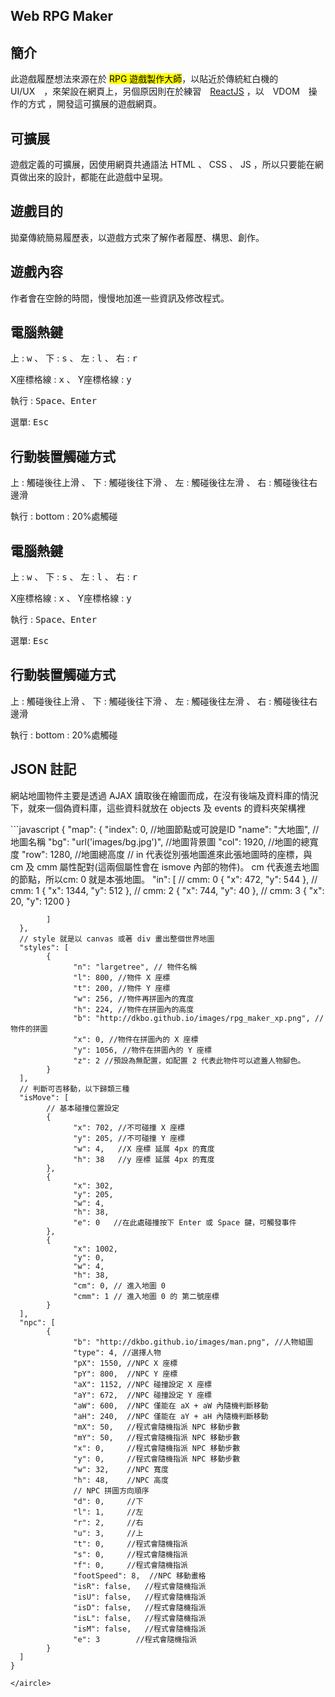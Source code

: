 ## Web RPG Maker  
<aircle>
  <h2>簡介</h2>
  <p>此遊戲履歷想法來源在於 <mark>RPG 遊戲製作大師</mark>，以貼近於傳統紅白機的　UI/UX　，來架設在網頁上，另個原因則在於練習　<a href="http://facebook.github.io/react/" target="_blank" >ReactJS</a> ，以　VDOM　操作的方式 ，開發這可擴展的遊戲網頁。</p>
  <h2>可擴展</h2>
  <p>遊戲定義的可擴展，因使用網頁共通語法 HTML 、 CSS 、 JS ，所以只要能在網頁做出來的設計，都能在此遊戲中呈現。</p>
  <h2>遊戲目的</h2>
  <p>拋棄傳統簡易履歷表，以遊戲方式來了解作者履歷、構思、創作。</p>
  <h2>遊戲內容</h2>
  <p>作者會在空餘的時間，慢慢地加進一些資訊及修改程式。</p>
</aircle>
<aircle>
  <h2>電腦熱鍵</h2>
  <p>上 : <kbd>w</kbd> 、 下 : <kbd>s</kbd> 、 左 : <kbd>l</kbd> 、 右 : <kbd>r</kbd></p>
  <p>X座標格線 : <kbd>x</kbd> 、 Y座標格線 : <kbd>y</kbd></p>
  <p>執行 : <kbd>Space</kbd>、<kbd>Enter</kbd></p>
  <p>選單: <kbd>Esc</kbd></p>
  <h2>行動裝置觸碰方式</h2>
  <p>上 : 觸碰後往上滑 、 下 : 觸碰後往下滑 、 左 : 觸碰後往左滑 、 右 : 觸碰後往右邊滑</p>
  <p>執行 : bottom : 20%處觸碰</p>
</aircle>
<aircle>
  <h2>電腦熱鍵</h2>
  <p>上 : <kbd>w</kbd> 、 下 : <kbd>s</kbd> 、 左 : <kbd>l</kbd> 、 右 : <kbd>r</kbd></p>
  <p>X座標格線 : <kbd>x</kbd> 、 Y座標格線 : <kbd>y</kbd></p>
  <p>執行 : <kbd>Space</kbd>、<kbd>Enter</kbd></p>
  <p>選單: <kbd>Esc</kbd></p>
  <h2>行動裝置觸碰方式</h2>
  <p>上 : 觸碰後往上滑 、 下 : 觸碰後往下滑 、 左 : 觸碰後往左滑 、 右 : 觸碰後往右邊滑</p>
  <p>執行 : bottom : 20%處觸碰</p>
</aircle>
<aircle>
  <h2>JSON 註記</h2>
  <p>網站地圖物件主要是透過 AJAX 讀取後在繪圖而成，在沒有後端及資料庫的情況下，就來一個偽資料庫，這些資料就放在 objects 及 events 的資料夾架構裡</p>
  ```javascript
    {
      "map": {
            "index": 0, //地圖節點或可說是ID
            "name": "大地圖", //地圖名稱
            "bg": "url('images/bg.jpg')", //地圖背景圖
            "col": 1920, //地圖的總寬度
            "row": 1280, //地圖總高度
            // in 代表從別張地圖進來此張地圖時的座標，與 cm 及 cmm 屬性配對(這兩個屬性會在 ismove 內部的物件)。 cm 代表進去地圖的節點，所以cm: 0 就是本張地圖。
            "in": [
                  // cmm: 0
                  { 
                        "x": 472,  
                        "y": 544
                  },
                  // cmm: 1
                  {
                        "x": 1344,
                        "y": 512
                  },
                  // cmm: 2
                  {
                        "x": 744,
                        "y": 40
                  },
                  // cmm: 3
                  {
                        "x": 20,
                        "y": 1200
                  }

            ]
      },
      // style 就是以 canvas 或著 div 畫出整個世界地圖
      "styles": [
            {
                  "n": "largetree", // 物件名稱
                  "l": 800, //物件 X 座標
                  "t": 200, //物件 Y 座標
                  "w": 256, //物件再拼圖內的寬度
                  "h": 224, //物件在拼圖內的高度
                  "b": "http://dkbo.github.io/images/rpg_maker_xp.png", //物件的拼圖
                  "x": 0, //物件在拼圖內的 X 座標
                  "y": 1056, //物件在拼圖內的 Y 座標
                  "z": 2 //預設為無配置，如配置 2 代表此物件可以遮蓋人物腳色。
            }
      ],
      // 判斷可否移動，以下歸類三種
      "isMove": [
            // 基本碰撞位置設定
            {
                  "x": 702, //不可碰撞 X 座標
                  "y": 205, //不可碰撞 Y 座標
                  "w": 4,   //X 座標 延展 4px 的寬度
                  "h": 38   //y 座標 延展 4px 的寬度
            },
            {
                  "x": 302,
                  "y": 205,
                  "w": 4,
                  "h": 38,
                  "e": 0   //在此處碰撞按下 Enter 或 Space 鍵，可觸發事件
            },
            {
                  "x": 1002,
                  "y": 0,
                  "w": 4,
                  "h": 38,
                  "cm": 0, // 進入地圖 0
                  "cmm": 1 // 進入地圖 0 的 第二號座標
            }
      ],
      "npc": [
            {
                  "b": "http://dkbo.github.io/images/man.png", //人物組圖
                  "type": 4, //選擇人物
                  "pX": 1550, //NPC X 座標
                  "pY": 800,  //NPC Y 座標
                  "aX": 1152, //NPC 碰撞設定 X 座標
                  "aY": 672,  //NPC 碰撞設定 Y 座標
                  "aW": 600,  //NPC 僅能在 aX + aW 內隨機判斷移動
                  "aH": 240,  //NPC 僅能在 aY + aH 內隨機判斷移動
                  "mX": 50,   //程式會隨機指派 NPC 移動步數
                  "mY": 50,   //程式會隨機指派 NPC 移動步數
                  "x": 0,     //程式會隨機指派 NPC 移動步數
                  "y": 0,     //程式會隨機指派 NPC 移動步數
                  "w": 32,    //NPC 寬度
                  "h": 48,    //NPC 高度
                  // NPC 拼圖方向順序
                  "d": 0,     //下
                  "l": 1,     //左
                  "r": 2,     //右
                  "u": 3,     //上
                  "t": 0,     //程式會隨機指派
                  "s": 0,     //程式會隨機指派
                  "f": 0,     //程式會隨機指派
                  "footSpeed": 8,  //NPC 移動畫格
                  "isR": false,   //程式會隨機指派
                  "isU": false,   //程式會隨機指派
                  "isD": false,   //程式會隨機指派
                  "isL": false,   //程式會隨機指派
                  "isM": false,   //程式會隨機指派
                  "e": 3        //程式會隨機指派
            }
      ]
    }
  
  ```
</aircle>


